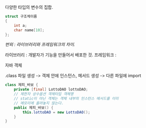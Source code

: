 다양한 타입의 변수의 집합.

```c
struct 구조체이름 
{
	int a;
	char name[10];
};
```


*번외 : 라이브러리와 프레임워크의 차이.*

라이브러리 : 개발자가 기능을 만들어서 배포한 것.
프레임워크 : 


자바 객체

.class 파일 생성 -> 객체 안에 인스턴스, 메서드 생성 -> 다른 파일에 import

```java
class 제피_바보 {
	private [final] LottoDAO lottoDAO;
	// 제한자 상수옵션 객체타입 객체명
	// static이 아닌 객체는 객체 내부의 인스턴스 메서드를 이미
	// 메모리에 올려놓지 않는다.
	public 제피_바보() {
		this.lottoDAO = new LottoDAO();
	}
}
```